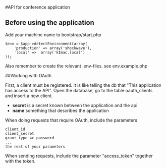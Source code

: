 #API for conference application

## Before using the application

Add your machine name to bootstrap/start.php

```
$env = $app->detectEnvironment(array(
	'production' => array('shockwave'),
	'local' =>  array('kImac.local')
));

```

Also remember to create the relevant .env-files. see env.example.php


##Working with OAuth

First, a client must be registered. It is like telling the db that "This application has access to the API". Open the database, go to the table oauth_clients and insert a new client.

* **secret** is a secret known between the application and the api
* **name** something that describes the application

When doing requests that require OAuth, include the parameters

```
client_id
client_secret
grant_type => password
...
the rest of your parameters
```

When sending requests, include the parameter "access_token" together with the token.
